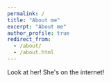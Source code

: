 ```yaml
---
permalink: /
title: "About me"
excerpt: "About me"
author_profile: true
redirect_from: 
  - /about/
  - /about.html
---
```


Look at her! She's on the internet!